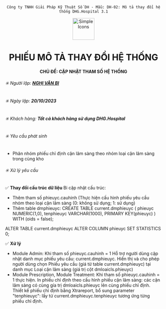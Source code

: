 
<div align="center">

`Công ty TNHH Giải Pháp Kỹ Thuật Số DH - Mẫu: DH-02: Mô tả thay đổi hệ thống DHG.Hospital 3.1`

</div>

<div align="center">
  <img src="https://raw.githubusercontent.com/dh-hos/dhg.hospitalprinter/main/Deploy_Tools/Logo.ico" alt="Simple Icons" width=70>
  <h1>PHIẾU MÔ TẢ THAY ĐỔI HỆ THỐNG</h1>  
</div>
<div align="center">

#### CHỦ ĐỀ: CẬP NHẬT THAM SỐ HỆ THỐNG

</div>

###### :eight_spoked_asterisk: Người lập: [**NGHỊ VĂN BI**](https://github.com/ongtrieuhau)

###### :eight_spoked_asterisk: Ngày lập: **20/10/2023**

###### :eight_spoked_asterisk: Khách hàng: **Tất cả khách hàng sử dụng DHG.Hospital**

###### :eight_spoked_asterisk: Yêu cầu phát sinh

- Phân nhóm phiếu chỉ định cận lâm sàng theo nhóm loại cận lâm sàng trong cùng kho

###### :eight_spoked_asterisk: Xử lý yêu cầu

:white_check_mark: **Thay đổi cấu trúc dữ liệu**
Bi cập nhật cấu trúc:
- Thêm tham số phieuyc.cauhinh (Thực hiện cấu hình phiếu yêu cầu nhóm theo loại cận lâm sàng (0: không sử dụng; 1: sử dụng)
- Thêm table dmphieuyc:
CREATE TABLE current.dmphieuyc (
  phieuyc NUMERIC(1,0),
  tenphieuyc VARCHAR(1000),
  PRIMARY KEY(phieuyc)
) 
WITH (oids = false);

ALTER TABLE current.dmphieuyc
  ALTER COLUMN phieuyc SET STATISTICS 0;
  
:white_check_mark: **Xử lý**
+ Module Admin:
  Khi tham số phieuyc.cauhinh = 1
  Hỗ trợ người dùng cập nhật danh mục phiếu yêu cầu: current.dmphieuyc.
  Hiển thị và cho phép người dùng chọn Phiếu yêu cầu (giá từ table current.dmphieuyc) tại danh mục Loại cận lâm sàng (giá trị cột dmloaicls.phieuyc) 
+ Module Prescription, Module Treatment:
  Khi tham số phieuyc.cauhinh = 1 thực hiện.
  In phiếu chỉ định theo cấu hình phiếu cận lâm sàng: các cận lâm sàng có cùng gía trị dmloaicls.phieuyc lên cùng phiếu chỉ định.
  Thiết kế phiếu chỉ định bằng Xtrareport, bổ sung parameter "tenphieuyc": lấy từ current.dmphieuyc.tenphieuyc tương ứng từng phiếu chỉ định.
  

